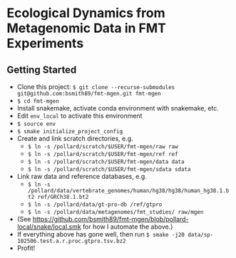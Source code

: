 # Ecological Dynamics from Metagenomic Data in FMT Experiments

## Getting Started

- Clone this project: `$ git clone --recurse-submodules git@github.com:bsmith89/fmt-mgen.git fmt-mgen`
- `$ cd fmt-mgen`
- Install snakemake, activate conda environment with snakemake, etc.
- Edit `env_local` to activate this environment
- `$ source env`
- `$ smake initialize_project_config`
- Create and link scratch directories, e.g.
    - `$ ln -s /pollard/scratch/$USER/fmt-mgen/raw raw`
    - `$ ln -s /pollard/scratch/$USER/fmt-mgen/ref ref`
    - `$ ln -s /pollard/scratch/$USER/fmt-mgen/data data`
    - `$ ln -s /pollard/scratch/$USER/fmt-mgen/sdata sdata`
- Link raw data and reference databases, e.g.
    - `$ ln -s /pollard/data/vertebrate_genomes/human/hg38/hg38/human_hg38.1.bt2 ref/GRCh38.1.bt2`
    - `$ ln -s /pollard/data/gt-pro-db /ref/gtpro`
    - `$ ln -s /pollard/data/metagenomes/fmt_studies/ raw/mgen`
- (See <https://github.com/bsmith89/fmt-mgen/blob/pollard-local/snake/local.smk> for how I automate the above.)
- If everything above has gone well, then run `$ smake -j20 data/sp-102506.test.a.r.proc.gtpro.tsv.bz2`
- Profit!
